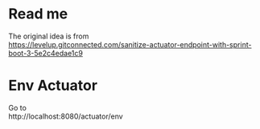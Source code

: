 # Read me

The original idea is from  
https://levelup.gitconnected.com/sanitize-actuator-endpoint-with-sprint-boot-3-5e2c4edae1c9

# Env Actuator

Go to  
http://localhost:8080/actuator/env